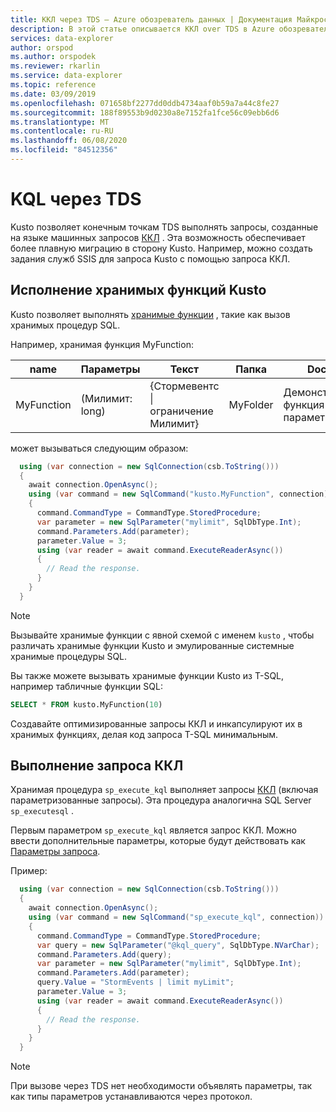 ```yaml
---
title: ККЛ через TDS — Azure обозреватель данных | Документация Майкрософт
description: В этой статье описывается ККЛ over TDS в Azure обозреватель данных.
services: data-explorer
author: orspod
ms.author: orspodek
ms.reviewer: rkarlin
ms.service: data-explorer
ms.topic: reference
ms.date: 03/09/2019
ms.openlocfilehash: 071658bf2277dd0ddb4734aaf0b59a7a44c8fe27
ms.sourcegitcommit: 188f89553b9d0230a8e7152fa1fce56c09ebb6d6
ms.translationtype: MT
ms.contentlocale: ru-RU
ms.lasthandoff: 06/08/2020
ms.locfileid: "84512356"
---
```

# <a name="kql-over-tds"></a>KQL через TDS

Kusto позволяет конечным точкам TDS выполнять запросы, созданные на языке машинных запросов [ККЛ](../../query/index.md) . Эта возможность обеспечивает более плавную миграцию в сторону Kusto. Например, можно создать задания служб SSIS для запроса Kusto с помощью запроса ККЛ.

## <a name="executing-kusto-stored-functions"></a>Исполнение хранимых функций Kusto

Kusto позволяет выполнять [хранимые функции](../../query/schema-entities/stored-functions.md) , такие как вызов хранимых процедур SQL.

Например, хранимая функция MyFunction:

|name |Параметры|Текст|Папка|DocString
|---|---|---|---|---
|MyFunction |(Милимит: long)| {Стормевентс &#124; ограничение Милимит}|MyFolder|Демонстрационная функция с параметром||

может вызываться следующим образом:

```csharp
  using (var connection = new SqlConnection(csb.ToString()))
  {
    await connection.OpenAsync();
    using (var command = new SqlCommand("kusto.MyFunction", connection))
    {
      command.CommandType = CommandType.StoredProcedure;
      var parameter = new SqlParameter("mylimit", SqlDbType.Int);
      command.Parameters.Add(parameter);
      parameter.Value = 3;
      using (var reader = await command.ExecuteReaderAsync())
      {
        // Read the response.
      }
    }
  }
```

> [!NOTE]
> Вызывайте хранимые функции с явной схемой с именем `kusto` , чтобы различать хранимые функции Kusto и эмулированные системные хранимые процедуры SQL.

Вы также можете вызывать хранимые функции Kusto из T-SQL, например табличные функции SQL:

```sql
SELECT * FROM kusto.MyFunction(10)
```

Создавайте оптимизированные запросы ККЛ и инкапсулируют их в хранимых функциях, делая код запроса T-SQL минимальным.

## <a name="executing-kql-query"></a>Выполнение запроса ККЛ

Хранимая процедура `sp_execute_kql` выполняет запросы [ККЛ](../../query/index.md) (включая параметризованные запросы). Эта процедура аналогична SQL Server `sp_executesql` .

Первым параметром `sp_execute_kql` является запрос ККЛ. Можно ввести дополнительные параметры, которые будут действовать как [Параметры запроса](../../query/queryparametersstatement.md).

Пример:

```csharp
  using (var connection = new SqlConnection(csb.ToString()))
  {
    await connection.OpenAsync();
    using (var command = new SqlCommand("sp_execute_kql", connection))
    {
      command.CommandType = CommandType.StoredProcedure;
      var query = new SqlParameter("@kql_query", SqlDbType.NVarChar);
      command.Parameters.Add(query);
      var parameter = new SqlParameter("mylimit", SqlDbType.Int);
      command.Parameters.Add(parameter);
      query.Value = "StormEvents | limit myLimit";
      parameter.Value = 3;
      using (var reader = await command.ExecuteReaderAsync())
      {
        // Read the response.
      }
    }
  }
```

> [!NOTE]
> При вызове через TDS нет необходимости объявлять параметры, так как типы параметров устанавливаются через протокол.
